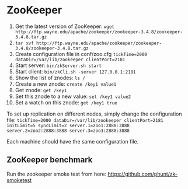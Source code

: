 # ZooKeeper

1. Get the latest version of ZooKeeper: `wget http://ftp.wayne.edu/apache/zookeeper/zookeeper-3.4.8/zookeeper-3.4.8.tar.gz`
2. `tar xvf http://ftp.wayne.edu/apache/zookeeper/zookeeper-3.4.8/zookeeper-3.4.8.tar.gz`
3. Create configuration file in conf/zoo.cfg
`
tickTime=2000
dataDir=/var/lib/zookeeper
clientPort=2181
`
4. Start server: `bin/zkServer.sh start`
5. Start client: `bin/zkCli.sh -server 127.0.0.1:2181`
6. Show the list of znodes: `ls /`
7. Create a new znode: `create /key1 value1`
8. Get znode: `get /key1`
9. Set this znode to a new value: `set /key1 value2`
10. Set a watch on this znode: `get /key1 true`

To set up replication on different nodes, simply change the configuration file:
`
tickTime=2000
dataDir=/var/lib/zookeeper
clientPort=2181
initLimit=5
syncLimit=2
server.1=zoo1:2888:3888
server.2=zoo2:2888:3888
server.3=zoo3:2888:3888
`

Each machine should have the same configuration file.

## ZooKeeper benchmark
Run the zookeeper smoke test from here: https://github.com/phunt/zk-smoketest